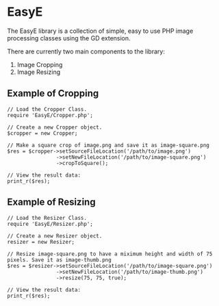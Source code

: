 EasyE
============

The EasyE library is a collection of simple, easy to use PHP image processing classes using the GD extension.

There are currently two main components to the library:

1.  Image Cropping
2.  Image Resizing

Example of Cropping
-------------------------
<pre><code>// Load the Cropper Class.
require 'EasyE/Cropper.php';

// Create a new Cropper object.
$cropper = new Cropper;

// Make a square crop of image.png and save it as image-square.png
$res = $cropper->setSourceFileLocation('/path/to/image.png')
                ->setNewFileLocation('/path/to/image-square.png')
                ->cropToSquare();  
                
// View the result data:
print_r($res);</code></pre>

Example of Resizing
-------------------------
<pre><code>// Load the Resizer Class.
require 'EasyE/Resizer.php';

// Create a new Resizer object.
resizer = new Resizer;

// Resize image-square.png to have a miximum height and width of 75 pixels. Save it as image-thumb.png
$res = $resizer->setSourceFileLocation('/path/to/image-square.png')
                ->setNewFileLocation('/path/to/image-thumb.png')
                ->resize(75, 75, true);  
                
// View the result data:
print_r($res);</code></pre>

